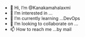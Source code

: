 - 👋 Hi, I’m @Kanakamahalaxmi
- 👀 I’m interested in ...
- 🌱 I’m currently learning ...DevOps
- 💞️ I’m looking to collaborate on ...
- 📫 How to reach me ...by mail

<!---
Kanakamahalaxmi/Kanakamahalaxmi is a ✨ special ✨ repository because its `README.md` (this file) appears on your GitHub profile.
You can click the Preview link to take a look at your changes.
--->
